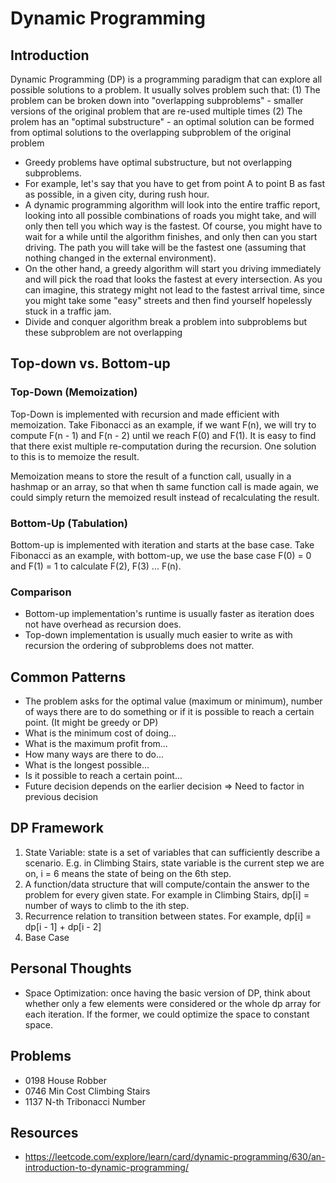 # Dynamic Programming 

## Introduction 
Dynamic Programming (DP) is a programming paradigm that can explore all possible solutions to a problem. It usually solves problem such that:
(1) The problem can be broken down into "overlapping subproblems" - smaller versions of the original problem that are re-used multiple times 
(2) The prolem has an "optimal substructure" - an optimal solution can be formed from optimal solutions to the overlapping subproblem of the original problem 

- Greedy problems have optimal substructure, but not overlapping subproblems.
 - For example, let's say that you have to get from point A to point B as fast as possible, in a given city, during rush hour. 
 - A dynamic programming algorithm will look into the entire traffic report, looking into all possible combinations of roads you might take, and will only then tell you which way is the fastest. Of course, you might have to wait for a while until the algorithm finishes, and only then can you start driving. The path you will take will be the fastest one (assuming that nothing changed in the external environment).
 - On the other hand, a greedy algorithm will start you driving immediately and will pick the road that looks the fastest at every intersection. As you can imagine, this strategy might not lead to the fastest arrival time, since you might take some "easy" streets and then find yourself hopelessly stuck in a traffic jam.
- Divide and conquer algorithm break a problem into subproblems but these subproblem are not overlapping 

## Top-down vs. Bottom-up
### Top-Down (Memoization)
Top-Down is implemented with recursion and made efficient with memoization. Take Fibonacci as an example, if we want F(n), we will try to compute F(n - 1) and F(n - 2) until we reach F(0) and F(1). It is easy to find that there exist multiple re-computation during the recursion. One solution to this is to memoize the result.

Memoization means to store the result of a function call, usually in a hashmap or an array, so that when th same function call is made again, we could simply return the memoized result instead of recalculating the result.

### Bottom-Up (Tabulation)
Bottom-up is implemented with iteration and starts at the base case. Take Fibonacci as an example, with bottom-up, we use the base case F(0) = 0 and F(1) = 1 to calculate F(2), F(3) ... F(n).

### Comparison 
- Bottom-up implementation's runtime is usually faster as iteration does not have overhead as recursion does.
- Top-down implementation is usually much easier to write as with recursion the ordering of subproblems does not matter.

## Common Patterns
- The problem asks for the optimal value (maximum or minimum), number of ways there are to do something or if it is possible to reach a certain point. (It might be greedy or DP)
 - What is the minimum cost of doing...
 - What is the maximum profit from...
 - How many ways are there to do...
 - What is the longest possible...
 - Is it possible to reach a certain point...
- Future decision depends on the earlier decision => Need to factor in previous decision 

## DP Framework
1. State Variable: state is a set of variables that can sufficiently describe a scenario. E.g. in Climbing Stairs, state variable is the current step we are on, i = 6 means the state of being on the 6th step.
2. A function/data structure that will compute/contain the answer to the problem for every given state. For example in Climbing Stairs, dp[i] = number of ways to climb to the ith step.
3. Recurrence relation to transition between states. For example, dp[i] = dp[i - 1] + dp[i - 2]
4. Base Case

## Personal Thoughts 
- Space Optimization: once having the basic version of DP, think about whether only a few elements were considered or the whole dp array for each iteration. If the former, we could optimize the space to constant space.

## Problems
- 0198 House Robber
- 0746 Min Cost Climbing Stairs
- 1137 N-th Tribonacci Number

## Resources 
- https://leetcode.com/explore/learn/card/dynamic-programming/630/an-introduction-to-dynamic-programming/